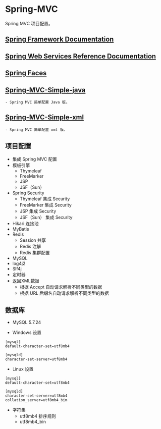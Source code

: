 # Spring-MVC
Spring MVC 项目配置。

## [Spring Framework Documentation](https://docs.spring.io/spring/docs/current/spring-framework-reference/index.html)

## [Spring Web Services Reference Documentation](https://docs.spring.io/spring-ws/docs/current/reference/index.html)

## [Spring Faces](https://docs.spring.io/autorepo/docs/webflow/current/reference/html/spring-faces.html)

## [Spring-MVC-Simple-java](https://github.com/xuxiaowei-com-cn/Spring-MVC/tree/Spring-SpringMVC/Spring-MVC-Simple-java)
    - Spring MVC 简单配置 Java 版。
    
## [Spring-MVC-Simple-xml](https://github.com/xuxiaowei-com-cn/Spring-MVC/tree/Spring-SpringMVC/Spring-MVC-Simple-xml)
    - Spring MVC 简单配置 xml 版。
    
## 项目配置

- 集成 Spring MVC 配置
- 模板引擎
    - Thymeleaf
    - FreeMarker
    - JSP
    - JSF（Sun）
- Spring Security
    - Thymeleaf 集成 Security
    - FreeMarker 集成 Security
    - JSP 集成 Security
    - JSF（Sun） 集成 Security
- Hikari 连接池
- MyBatis
- Redis
    - Session 共享
    - Redis 注解
    - Redis 集群配置
- MySQL
- log4j2
- Slf4j
- 定时器
- 返回XML数据
    - 根据 Accept 自动请求解析不同类型的数据
    - 根据 URL 后缀名自动请求解析不同类型的数据

## 数据库

- MySQL 5.7.24

- Windows 设置
~~~
[mysql]
default-character-set=utf8mb4

[mysqld]
character-set-server=utf8mb4
~~~
- Linux 设置
~~~
[mysql]
default-character-set=utf8mb4

[mysqld]
character-set-server=utf8mb4
collation_server=utf8mb4_bin
~~~

- 字符集
    - utf8mb4
排序规则
    - utf8mb4_bin

